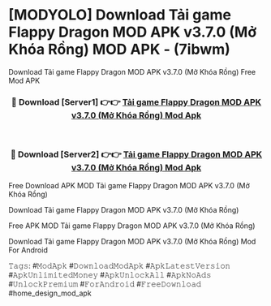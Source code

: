 # [MODYOLO] Download Tải game Flappy Dragon MOD APK v3.7.0 (Mở Khóa Rồng) MOD APK - (7ibwm)
Download Tải game Flappy Dragon MOD APK v3.7.0 (Mở Khóa Rồng) Free Mod APK

<div align="center">
<h3>🔴 Download [Server1] 👉👉 <a href="https://apk-comot.site?title=Tải_game_Flappy_Dragon_MOD_APK_v3.7.0_(Mở_Khóa_Rồng)">Tải game Flappy Dragon MOD APK v3.7.0 (Mở Khóa Rồng) Mod Apk</a></h3><br>

<h3>🔴 Download [Server2] 👉👉 <a href="https://apk-comot.site?title=Tải_game_Flappy_Dragon_MOD_APK_v3.7.0_(Mở_Khóa_Rồng)">Tải game Flappy Dragon MOD APK v3.7.0 (Mở Khóa Rồng) Mod Apk</a></h3>
</div>


Free Download APK MOD Tải game Flappy Dragon MOD APK v3.7.0 (Mở Khóa Rồng)

Download Tải game Flappy Dragon MOD APK v3.7.0 (Mở Khóa Rồng) 

Free APK MOD Tải game Flappy Dragon MOD APK v3.7.0 (Mở Khóa Rồng) 

Download Tải game Flappy Dragon MOD APK v3.7.0 (Mở Khóa Rồng) Mod For Android

𝚃𝚊𝚐𝚜: #𝙼𝚘𝚍𝙰𝚙𝚔 #𝙳𝚘𝚠𝚗𝚕𝚘𝚊𝚍𝙼𝚘𝚍𝙰𝚙𝚔 #𝙰𝚙𝚔𝙻𝚊𝚝𝚎𝚜𝚝𝚅𝚎𝚛𝚜𝚒𝚘𝚗 #𝙰𝚙𝚔𝚄𝚗𝚕𝚒𝚖𝚒𝚝𝚎𝚍𝙼𝚘𝚗𝚎𝚢 #𝙰𝚙𝚔𝚄𝚗𝚕𝚘𝚌𝚔𝙰𝚕𝚕 #𝙰𝚙𝚔𝙽𝚘𝙰𝚍𝚜 #𝚄𝚗𝚕𝚘𝚌𝚔𝙿𝚛𝚎𝚖𝚒𝚞𝚖 #𝙵𝚘𝚛𝙰𝚗𝚍𝚛𝚘𝚒𝚍 #𝙵𝚛𝚎𝚎𝙳𝚘𝚠𝚗𝚕𝚘𝚊𝚍 #home_design_mod_apk